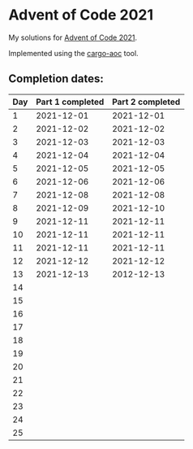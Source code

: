 # Advent of Code 2021

My solutions for [Advent of Code 2021](https://adventofcode.com/2021).

Implemented using the [cargo-aoc](https://github.com/gobanos/cargo-aoc) tool.

## Completion dates:

| Day | Part 1 completed | Part 2 completed |
|-----|------------------|------------------|
| 1   | 2021-12-01       | 2021-12-01       |
| 2   | 2021-12-02       | 2021-12-02       |
| 3   | 2021-12-03       | 2021-12-03       |
| 4   | 2021-12-04       | 2021-12-04       |
| 5   | 2021-12-05       | 2021-12-05       |
| 6   | 2021-12-06       | 2021-12-06       |
| 7   | 2021-12-08       | 2021-12-08       |
| 8   | 2021-12-09       | 2021-12-10       |
| 9   | 2021-12-11       | 2021-12-11       |
| 10  | 2021-12-11       | 2021-12-11       |
| 11  | 2021-12-11       | 2021-12-11       |
| 12  | 2021-12-12       | 2021-12-12       |
| 13  | 2021-12-13       | 2012-12-13       |
| 14  |                  |                  |
| 15  |                  |                  |
| 16  |                  |                  |
| 17  |                  |                  |
| 18  |                  |                  |
| 19  |                  |                  |
| 20  |                  |                  |
| 21  |                  |                  |
| 22  |                  |                  |
| 23  |                  |                  |
| 24  |                  |                  |
| 25  |                  |                  |
